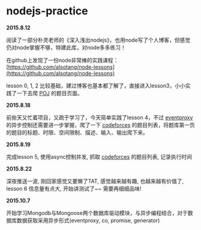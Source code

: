 # nodejs-practice

**2015.8.12**

阅读了一部分朴灵老师的《深入浅出nodejs》，也用node写了个人博客，但感觉仍对node掌握不够，特建此库，对node多多练习！

在github上发现了一份node非常棒的实践课程：[https://github.com/alsotang/node-lessons](https://github.com/alsotang/node-lessons)

lesson 0, 1, 2 比较基础，建过博客也基本都了解了，直接进入lesson3，小小实践了一下去爬 [POJ](http://poj.org/) 的题目页面。

**2015.8.18**

前些天又忙着项目，又疏于学习了，今天简单实践了lesson 4，不过 [eventproxy](https://github.com/JacksonTian/eventproxy) 的异步控制还需要进一步掌握，爬了一下 [codeforces](http://codeforces.com/) 的题目列表，将题库第一页的题目的标题、时限、空间限制、描述、输入、输出爬下来。

**2015.8.19**

完成lesson 5, 使用async控制并发, 抓取 [codeforces](http://codeforces.com/) 的题目列表, 记录执行时间

**2015.8.22**

深夜推送一波, 刚回家感觉又要懒了TAT, 感觉越来越有趣, 也越来越有价值了, lesson 6 信息量有点大, 开始讲测试了~~ 需要再细细品味!

**2015.10.7**

开始学习Mongodb与Mongoose两个数据库驱动模块，与异步编程结合，对于数据库数据获取采用异步形式(eventproxy, co, promise, generator)
